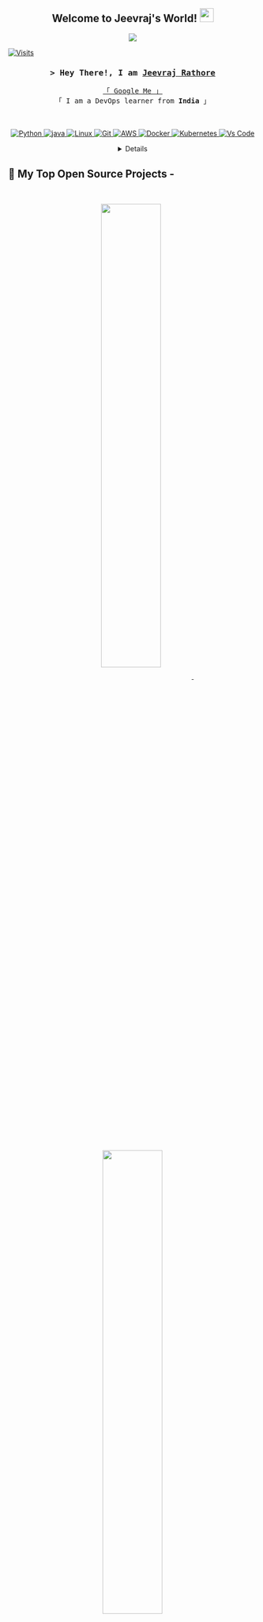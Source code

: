 
<h2 align="center">
  Welcome to Jeevraj's World!
  <img src="https://media.giphy.com/media/hvRJCLFzcasrR4ia7z/giphy.gif" width="28">
</h2>


<!-- Typing SVG by DenverCoder1 - https://github.com/DenverCoder1/readme-typing-svg -->

<p align="center">
  <a href="https://github.com/Jeevraj-Rathore"><img src="https://readme-typing-svg.herokuapp.com/?lines=Self%20Taught%20Programmer;DevOps%20Enthusiast;1%2B%20years%20of%20coding%20experience;Always%20learning%20new%20things&center=true&width=380&height=45"></a>
</p>


<a href="https://gpvc.arturio.dev/Jeevraj-Rathore"><img src="https://gpvc.arturio.dev/Jeevraj-Rathore" align="center" alt="Visits"></a>
<!--
[![wakatime](https://wakatime.com/badge/user/eebb3dd8-d9b2-40de-9b88-6fd6cac99dbc.svg)](https://wakatime.com/@eebb3dd8-d9b2-40de-9b88-6fd6cac99dbc)
-->

<!-- Intro  -->
<h3 align="center">
        <samp>&gt; Hey There!, I am
                <b><a target="_blank" href="https://linkedin.com/in/jeevraj-rathore-29088a217">Jeevraj Rathore</a></b>
        </samp>
</h3>
<p align="center">
        <!-- Organisation  -->
        <samp>
          <a href="https://www.google.com/search?q=Jeevraj+Rathore">「 Google Me 」</a>
                <br>
                「 I am a DevOps learner from <b>India</b> 」
                <br>
                <br>
          <br><br>
        </samp>
        <!-- Programming Languages -->
        <!-- Code logo -->
        <a href="https://github.com/Jeevraj-Rathore?tab=repositories" target="_blank"><img alt="Python"
                        src="https://img.shields.io/badge/-Python-F0DB4F?style=for-the-badge&labelColor=black&logo=python&logoColor=F0DB4F">
        </a>
        <!-- HTML -->
        <a href="https://github.com/Jeevraj-Rathore?tab=repositories" target="_blank"><img alt="java"
                        src="https://img.shields.io/badge/JAVA-007acc?style=for-the-badge&labelColor=black&logo=java&logoColor=007acc">
        </a>
        <!-- CSS  -->
        <a href="https://github.com/Jeevraj-Rathore?tab=repositories" target="_blank"><img alt="Linux"
                        src="https://img.shields.io/badge/-Linux-61DBFB?style=for-the-badge&labelColor=black&logo=linux&logoColor=61DBFB">
        </a>
        </a>
           <a href="https://github.com/Jeevraj-Rathore?tab=repositories" target="_blank"><img alt="Git"
                        src="https://img.shields.io/badge/Git-F05032?style=for-the-badge&logo=git&logoColor=white">
        </a>
        </a>
        <!-- Python -->
        <a href="https://github.com/Jeevraj-Rathore?tab=repositories" target="_blank"><img alt="AWS"
                        src="https://img.shields.io/badge/aws-3C873A?style=for-the-badge&labelColor=black&logo=amazon%20web%20service&logoColor=3C873A">
        </a>
        <!-- C++ -->
        <a href="https://github.com/Jeevraj-Rathore?tab=repositories" target="_blank"><img alt="Docker"
                        src="https://img.shields.io/badge/Docker-000000?style=for-the-badge&logo=docker&logoColor=white">
        </a>
        <!-- Arduino -->
        <a href="https://github.com/Jeevraj-Rathore?tab=repositories" target="_blank"><img alt="Kubernetes"
                        src="https://img.shields.io/badge/Kubernetes-4EA94B?style=for-the-badge&logo=kubernetes&logoColor=white">
        </a>
        </a>
        <a href="https://github.com/Jeevraj-Rathore?tab=repositories" target="_blank"><img alt="Vs Code"
                        src="https://img.shields.io/badge/Visual_Studio-0078d7?style=for-the-badge&logo=visual%20studio&logoColor=white">
</p>

<!-- Details Section-->
<details align="center">
    <summary> <h1>&#9776; About</h1></summary>
    <p align="center">
        <p>Find me on</p>
  
  <a href="https://linkedin.com/in/jeevraj-rathore-29088a217" target="_blank"><img src="https://img.shields.io/badge/LinkedIn-0077B5?style=for-the-badge&logo=linkedin&logoColor=white" alt="jeevraj"/></a><a href="https://instagram.com/jeevraj2324" target="_blank"><img src="https://img.shields.io/badge/Instagram-fe4164?style=for-the-badge&logo=instagram&logoColor=white" alt="jeevraj" /></a> 
    <a href="https://facebook.com/profile.php?id=100011917325026" target="_blank"><img src="https://img.shields.io/badge/Facebook-20BEFF?&style=for-the-badge&logo=facebook&logoColor=white" alt="jeevraj"  /></a> 
    </p>
    <br />
    <!-- Programmer Gif Image -->
<img align="right" width="350" src="/assets/programming.gif" alt="Coding gif" />

### About me

✌️ &emsp;Enjoy doing programming and sharing knowledge<br/><br/>
❤️ &emsp;Love to write code and learning new technologies<br/><br/>
📧 &emsp;Reach me anytime: jeevaj2324@gmail.com<br/><br/>
💬 &emsp;Ask me about anything [here](https://github.com/Jeevraj-Rathore/Jeevraj-Rathore/issues)

<p><br></p>
    
</details>

<!-- My top Open Sources Projects -->
<!-- _________________________________________________________________________________________________ -->

## 📘 My Top Open Source Projects -

<br/>
<p align="center">
<a href="https://github.com/Jeevraj-Rathore/Jeevraj-Rathore">
<img width='49%' align="center"src="https://github-readme-stats.vercel.app/api/pin/?username=Jeevraj-Rathore&repo=Jeevraj-Rathore&border_color=7F3FBF&bg_color=0D1117&title_color=C9D1D9&text_color=8B949E&icon_color=7F3FBF" />
</a>
<span>&nbsp;</span>
<a href="https://github.com/Jeevraj-Rathore/Python">
<img width='49%' align="center"src="https://github-readme-stats.vercel.app/api/pin/?username=Jeevraj-Rathore&repo=Python&border_color=7F3FBF&bg_color=0D1117&title_color=C9D1D9&text_color=8B949E&icon_color=7F3FBF" />
</a>
</p>

<p align="center">
<a href="https://github.com/Jeevraj-Rathore/JAVA">
<img width='49%' align="center"src="https://github-readme-stats.vercel.app/api/pin/?username=Jeevraj-Rathore&repo=JAVA&border_color=7F3FBF&bg_color=0D1117&title_color=C9D1D9&text_color=8B949E&icon_color=7F3FBF" />
</a>
<span>&nbsp;</span>
<a href="https://github.com/Jeevraj-Rathore/Python-100-Days-Of-Code">
<img width='49%' align="center"src="https://github-readme-stats.vercel.app/api/pin/?username=Jeevraj-Rathore&repo=Python-100-Days-Of-Code&border_color=7F3FBF&bg_color=0D1117&title_color=C9D1D9&text_color=8B949E&icon_color=7F3FBF" />
</a>
</p>

<p align="left">
  <a href="https://github.com/Jeevraj-Rathore?tab=repositories" target="_blank"><img alt="All Repositories" title="All Repositories" src="https://img.shields.io/badge/-All%20Repos-2962FF?style=for-the-badge&logo=koding&logoColor=white"/></a>
</p>

<br/>

<p align="center">
  <a href="https://github.com/Jeevraj-Rathore">
    <img src="https://github-readme-streak-stats.herokuapp.com/?user=Jeevraj-Rathore&theme=radical&border=7F3FBF&background=0D1117" alt="Saif's GitHub streak"/>
  </a>
</p>

<a> 
    <a href="https://github.com/Jeevraj-Rathore"><img alt="Jeevraj Rathore's Github Stats" src="https://denvercoder1-github-readme-stats.vercel.app/api?username=Jeevraj-Rathore&show_icons=true&count_private=true&theme=react&border_color=7F3FBF&bg_color=0D1117&title_color=F85D7F&icon_color=F8D866" height="192px" width="49.5%"/></a>
  <a href="https://github.com/Jeevraj-Rathore"><img alt="Jeevraj Rathore's Top Languages" src="https://denvercoder1-github-readme-stats.vercel.app/api/top-langs/?username=Jeevraj-Rathore&langs_count=8&layout=compact&theme=react&border_color=7F3FBF&bg_color=0D1117&title_color=F85D7F&icon_color=F8D866" height="192px" width="49.5%"/></a>
  <br/>
</a>
<p></p>
<a href="https://github.com/Jeevraj-Rathore"><img alt="Jeevraj Rathore's Activity Graph" src="https://activity-graph.herokuapp.com/graph?username=Jeevraj-Rathore&bg_color=0D1117&color=FFFFFF&line=7F3FBF&point=FFFFFF&border_color=7F3FBF" /></a>
